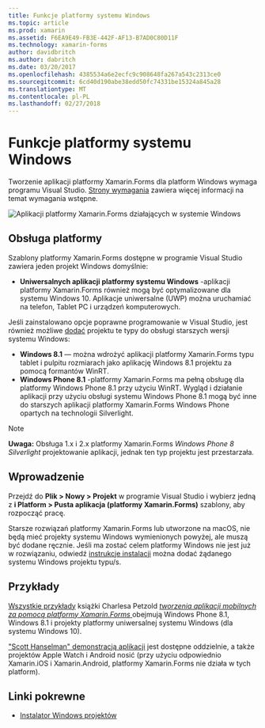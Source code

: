 ```yaml
---
title: Funkcje platformy systemu Windows
ms.topic: article
ms.prod: xamarin
ms.assetid: F6EA9E49-FB3E-442F-AF13-B7AD0C80D11F
ms.technology: xamarin-forms
author: davidbritch
ms.author: dabritch
ms.date: 03/20/2017
ms.openlocfilehash: 4385534a6e2ecfc9c908648fa267a543c2313ce0
ms.sourcegitcommit: 6cd40d190abe38edd50fc74331be15324a845a28
ms.translationtype: MT
ms.contentlocale: pl-PL
ms.lasthandoff: 02/27/2018
---
```

# <a name="windows-platform-features"></a>Funkcje platformy systemu Windows

Tworzenie aplikacji platformy Xamarin.Forms dla platform Windows wymaga programu Visual Studio. [Strony wymagania](~/xamarin-forms/get-started/installation.md) zawiera więcej informacji na temat wymagania wstępne.

![](images/allhanselman.png "Aplikacji platformy Xamarin.Forms działających w systemie Windows")

## <a name="platform-support"></a>Obsługa platformy

Szablony platformy Xamarin.Forms dostępne w programie Visual Studio zawiera jeden projekt Windows domyślnie:

* **Uniwersalnych aplikacji platformy systemu Windows** -aplikacji platformy Xamarin.Forms również mogą być optymalizowane dla systemu Windows 10. Aplikacje uniwersalne (UWP) można uruchamiać na telefon, Tablet PC i urządzeń komputerowych.

Jeśli zainstalowano opcje poprawne programowanie w Visual Studio, jest również możliwe [dodać](installation/index.md) projektu te typy do obsługi starszych wersji systemu Windows:

* **Windows 8.1** — można wdrożyć aplikacji platformy Xamarin.Forms typu tablet i pulpitu rozmiarach jako aplikację Windows 8.1 projektu za pomocą formantów WinRT.
* **Windows Phone 8.1** -platformy Xamarin.Forms ma pełną obsługę dla platformy Windows Phone 8.1 przy użyciu WinRT. Wygląd i działanie aplikacji przy użyciu obsługi systemu Windows Phone 8.1 mogą być inne do starszych aplikacji platformy Xamarin.Forms Windows Phone opartych na technologii Silverlight.


> [!NOTE]
> **Uwaga:** Obsługa 1.x i 2.x platformy Xamarin.Forms _Windows Phone 8 Silverlight_ projektowanie aplikacji, jednak ten typ projektu jest przestarzała.


## <a name="getting-started"></a>Wprowadzenie

Przejdź do **Plik > Nowy > Projekt** w programie Visual Studio i wybierz jedną z **i Platform > Pusta aplikacja (platformy Xamarin.Forms)** szablony, aby rozpocząć pracę.

Starsze rozwiązań platformy Xamarin.Forms lub utworzone na macOS, nie będą mieć projekty systemu Windows wymienionych powyżej, ale muszą być dodane ręcznie.
Jeśli ma zostać celem platformy Windows nie jest już w rozwiązaniu, odwiedź [instrukcje instalacji](installation/index.md) można dodać żądanego systemu Windows projektu typu/s.


## <a name="samples"></a>Przykłady

[Wszystkie przykłady](https://github.com/xamarin/xamarin-forms-book-preview-2) książki Charlesa Petzold [ *tworzenia aplikacji mobilnych za pomocą platformy Xamarin.Forms* ](~/xamarin-forms/creating-mobile-apps-xamarin-forms/index.md) obejmują Windows Phone 8.1, Windows 8.1 i projekty platformy uniwersalnej systemu Windows (dla systemu Windows 10).

["Scott Hanselman" demonstracją aplikacji](https://github.com/jamesmontemagno/Hanselman.Forms) jest dostępne oddzielnie, a także projektów Apple Watch i Android nosić (przy użyciu odpowiednio Xamarin.iOS i Xamarin.Android, platformy Xamarin.Forms nie działa w tych platform).


## <a name="related-links"></a>Linki pokrewne

- [Instalator Windows projektów](~/xamarin-forms/platform/windows/installation/index.md)
